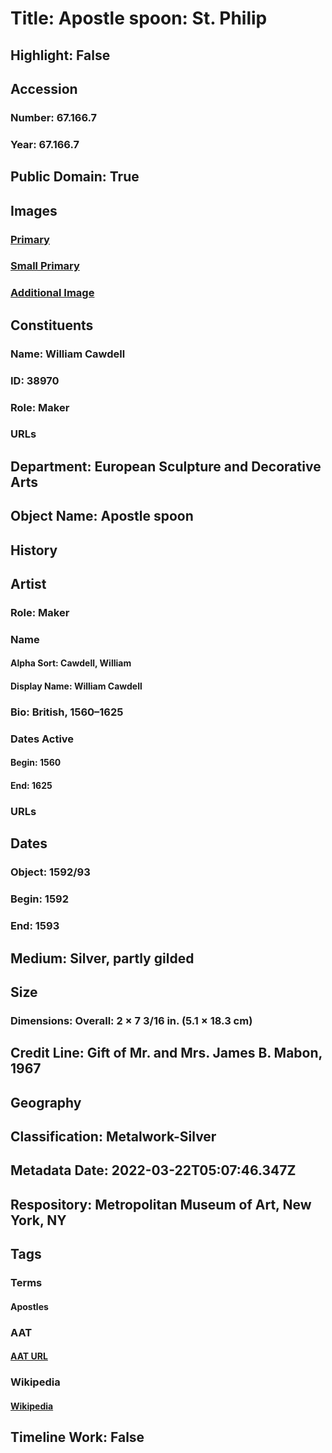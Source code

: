 # Title: Apostle spoon: St. Philip
## Highlight: False
## Accession
### Number: 67.166.7
### Year: 67.166.7
## Public Domain: True
## Images
### [Primary](https://images.metmuseum.org/CRDImages/es/original/DP-1716-010.jpg)
### [Small Primary](https://images.metmuseum.org/CRDImages/es/web-large/DP-1716-010.jpg)
### [Additional Image](https://images.metmuseum.org/CRDImages/es/original/DP124013.jpg)
## Constituents
### Name: William Cawdell
### ID: 38970
### Role: Maker
### URLs
## Department: European Sculpture and Decorative Arts
## Object Name: Apostle spoon
## History
## Artist
### Role: Maker
### Name
#### Alpha Sort: Cawdell, William
#### Display Name: William Cawdell
### Bio: British, 1560–1625
### Dates Active
#### Begin: 1560
#### End: 1625
### URLs
## Dates
### Object: 1592/93
### Begin: 1592
### End: 1593
## Medium: Silver, partly gilded
## Size
### Dimensions: Overall: 2 × 7 3/16 in. (5.1 × 18.3 cm)
## Credit Line: Gift of Mr. and Mrs. James B. Mabon, 1967
## Geography
## Classification: Metalwork-Silver
## Metadata Date: 2022-03-22T05:07:46.347Z
## Respository: Metropolitan Museum of Art, New York, NY
## Tags
### Terms
#### Apostles
### AAT
#### [AAT URL](http://vocab.getty.edu/page/aat/300343837)
### Wikipedia
#### [Wikipedia]()
## Timeline Work: False